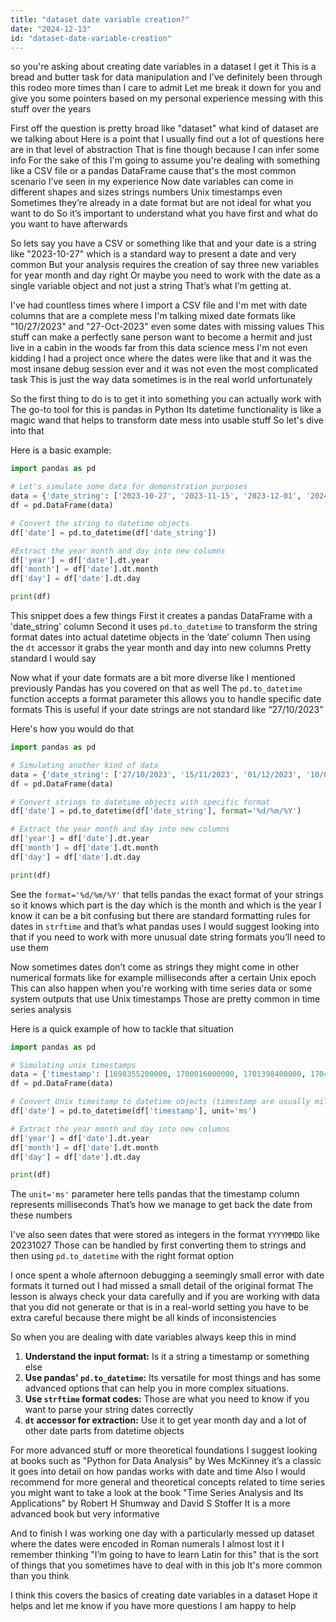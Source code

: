 ```yaml
---
title: "dataset date variable creation?"
date: "2024-12-13"
id: "dataset-date-variable-creation"
---
```


so you're asking about creating date variables in a dataset I get it This is a bread and butter task for data manipulation and I've definitely been through this rodeo more times than I care to admit Let me break it down for you and give you some pointers based on my personal experience messing with this stuff over the years

First off the question is pretty broad like "dataset" what kind of dataset are we talking about Here is a point that I usually find out a lot of questions here are in that level of abstraction That is fine though because I can infer some info For the sake of this I'm going to assume you're dealing with something like a CSV file or a pandas DataFrame cause that's the most common scenario I’ve seen in my experience Now date variables can come in different shapes and sizes strings numbers Unix timestamps even Sometimes they’re already in a date format but are not ideal for what you want to do So it’s important to understand what you have first and what do you want to have afterwards

So lets say you have a CSV or something like that and your date is a string like "2023-10-27" which is a standard way to present a date and very common But your analysis requires the creation of say three new variables for year month and day right Or maybe you need to work with the date as a single variable object and not just a string That’s what I’m getting at.

I've had countless times where I import a CSV file and I'm met with date columns that are a complete mess I'm talking mixed date formats like "10/27/2023" and "27-Oct-2023" even some dates with missing values This stuff can make a perfectly sane person want to become a hermit and just live in a cabin in the woods far from this data science mess I'm not even kidding I had a project once where the dates were like that and it was the most insane debug session ever and it was not even the most complicated task This is just the way data sometimes is in the real world unfortunately

So the first thing to do is to get it into something you can actually work with The go-to tool for this is pandas in Python Its datetime functionality is like a magic wand that helps to transform date mess into usable stuff So let's dive into that

Here is a basic example:

```python
import pandas as pd

# Let's simulate some data for demonstration purposes
data = {'date_string': ['2023-10-27', '2023-11-15', '2023-12-01', '2024-01-10']}
df = pd.DataFrame(data)

# Convert the string to datetime objects
df['date'] = pd.to_datetime(df['date_string'])

#Extract the year month and day into new columns
df['year'] = df['date'].dt.year
df['month'] = df['date'].dt.month
df['day'] = df['date'].dt.day

print(df)

```
This snippet does a few things First it creates a pandas DataFrame with a 'date_string' column Second it uses `pd.to_datetime` to transform the string format dates into actual datetime objects in the ‘date’ column Then using the `dt` accessor it grabs the year month and day into new columns Pretty standard I would say

Now what if your date formats are a bit more diverse like I mentioned previously Pandas has you covered on that as well The `pd.to_datetime` function accepts a format parameter this allows you to handle specific date formats This is useful if your date strings are not standard like “27/10/2023”

Here's how you would do that

```python
import pandas as pd

# Simulating another kind of data
data = {'date_string': ['27/10/2023', '15/11/2023', '01/12/2023', '10/01/2024']}
df = pd.DataFrame(data)

# Convert strings to datetime objects with specific format
df['date'] = pd.to_datetime(df['date_string'], format='%d/%m/%Y')

# Extract the year month and day into new columns
df['year'] = df['date'].dt.year
df['month'] = df['date'].dt.month
df['day'] = df['date'].dt.day

print(df)
```

See the `format='%d/%m/%Y'` that tells pandas the exact format of your strings so it knows which part is the day which is the month and which is the year I know it can be a bit confusing but there are standard formatting rules for dates in `strftime` and that’s what pandas uses I would suggest looking into that if you need to work with more unusual date string formats you’ll need to use them

Now sometimes dates don’t come as strings they might come in other numerical formats like for example milliseconds after a certain Unix epoch This can also happen when you're working with time series data or some system outputs that use Unix timestamps Those are pretty common in time series analysis

Here is a quick example of how to tackle that situation

```python
import pandas as pd

# Simulating unix timestamps
data = {'timestamp': [1698355200000, 1700016000000, 1701398400000, 1704864000000]}
df = pd.DataFrame(data)

# Convert Unix timestamp to datetime objects (timestamp are usually milliseconds)
df['date'] = pd.to_datetime(df['timestamp'], unit='ms')

# Extract the year month and day into new columns
df['year'] = df['date'].dt.year
df['month'] = df['date'].dt.month
df['day'] = df['date'].dt.day

print(df)

```

The `unit='ms'` parameter here tells pandas that the timestamp column represents milliseconds That’s how we manage to get back the date from these numbers

I've also seen dates that were stored as integers in the format `YYYYMMDD` like 20231027 Those can be handled by first converting them to strings and then using `pd.to_datetime` with the right format option

I once spent a whole afternoon debugging a seemingly small error with date formats it turned out I had missed a small detail of the original format The lesson is always check your data carefully and if you are working with data that you did not generate or that is in a real-world setting you have to be extra careful because there might be all kinds of inconsistencies

So when you are dealing with date variables always keep this in mind
1.  **Understand the input format:** Is it a string a timestamp or something else
2.  **Use pandas' `pd.to_datetime`:** Its versatile for most things and has some advanced options that can help you in more complex situations.
3.  **Use `strftime` format codes:** Those are what you need to know if you want to parse your string dates correctly
4.  **`dt` accessor for extraction:** Use it to get year month day and a lot of other date parts from datetime objects

For more advanced stuff or more theoretical foundations I suggest looking at books such as "Python for Data Analysis" by Wes McKinney it’s a classic it goes into detail on how pandas works with date and time Also I would recommend for more general and theoretical concepts related to time series you might want to take a look at the book "Time Series Analysis and Its Applications" by Robert H Shumway and David S Stoffer It is a more advanced book but very informative

And to finish I was working one day with a particularly messed up dataset where the dates were encoded in Roman numerals I almost lost it I remember thinking "I’m going to have to learn Latin for this" that is the sort of things that you sometimes have to deal with in this job It's more common than you think

I think this covers the basics of creating date variables in a dataset Hope it helps and let me know if you have more questions I am happy to help
